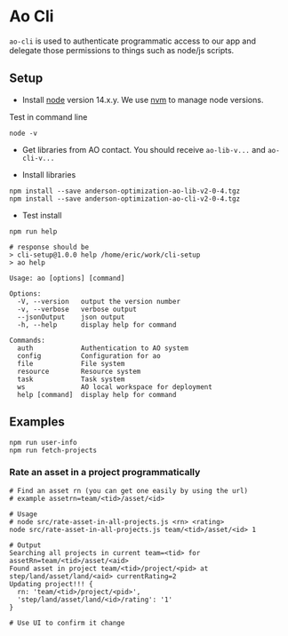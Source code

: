 

# Ao Cli

`ao-cli` is used to authenticate programmatic access to our app and delegate those permissions to things such as node/js scripts.

## Setup

- Install [node](https://nodejs.org/en/download/) version 14.x.y.  We use [nvm](https://github.com/nvm-sh/nvm) to manage node versions.

Test in command line
```
node -v
```

- Get libraries from AO contact.  You should receive `ao-lib-v...` and `ao-cli-v...`

- Install libraries
```
npm install --save anderson-optimization-ao-lib-v2-0-4.tgz
npm install --save anderson-optimization-ao-cli-v2-0-4.tgz
```

- Test install
```
npm run help

# response should be 
> cli-setup@1.0.0 help /home/eric/work/cli-setup
> ao help

Usage: ao [options] [command]

Options:
  -V, --version   output the version number
  -v, --verbose   verbose output
  --jsonOutput    json output
  -h, --help      display help for command

Commands:
  auth            Authentication to AO system
  config          Configuration for ao
  file            File system
  resource        Resource system
  task            Task system
  ws              AO local workspace for deployment
  help [command]  display help for command
```

## Examples

```
npm run user-info
npm run fetch-projects
```
### Rate an asset in a project programmatically
```
# Find an asset rn (you can get one easily by using the url)
# example assetrn=team/<tid>/asset/<id>

# Usage
# node src/rate-asset-in-all-projects.js <rn> <rating>
node src/rate-asset-in-all-projects.js team/<tid>/asset/<id> 1

# Output
Searching all projects in current team=<tid> for assetRn=team/<tid>/asset/<aid>
Found asset in project team/<tid>/project/<pid> at step/land/asset/land/<aid> currentRating=2
Updating project!!! {
  rn: 'team/<tid>/project/<pid>',
  'step/land/asset/land/<id>/rating': '1'
}

# Use UI to confirm it change
```